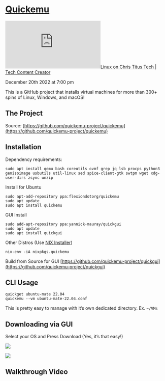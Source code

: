 # [Quickemu](https://christitus.com/quickemu/ "See on original website")

[![✇](https://freshrss.commsnet.org/f.php?e35a1391)Linux on Chris Titus Tech | Tech Content Creator](https://freshrss.commsnet.org/i/?get=f_7 "Filter") 

December 20th 2022 at 7:00 pm

This is a GitHub project that installs virtual machines for more than 300+ spins of Linux, Windows, and macOS!

## The Project

Source: [https://github.com/quickemu-project/quickemu](https://github.com/quickemu-project/quickemu)

## Installation

Dependency requirements:

```
sudo apt install qemu bash coreutils ovmf grep jq lsb procps python3 genisoimage usbutils util-linux sed spice-client-gtk swtpm wget xdg-user-dirs zsync unzip
```

Install for Ubuntu

```
sudo apt-add-repository ppa:flexiondotorg/quickemu
sudo apt update
sudo apt install quickemu
```

GUI Install

```
sudo add-apt-repository ppa:yannick-mauray/quickgui
sudo apt update
sudo apt install quickgui
```

Other Distros (Use [NIX Installer](https://christitus.com/nix-package-manager/))

```
nix-env -iA nixpkgs.quickemu
```

Build from Source for GUI [https://github.com/quickemu-project/quickgui](https://github.com/quickemu-project/quickgui)

## CLI Usage

```
quickget ubuntu-mate 22.04
quickemu --vm ubuntu-mate-22.04.conf
```

This is pretty easy to manage with it’s own dedicated directory. Ex. `~/VMs`

## Downloading via GUI

Select your OS and Press Download (Yes, it’s that easy!)

![](https://christitus.com/images/2022/quickemu/quickgui.png)

![](https://christitus.com/images/2022/quickemu/kubuntu-download.png)

## Walkthrough Video